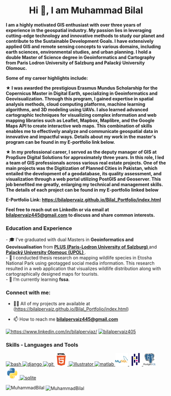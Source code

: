 
<h1 align="center">Hi 👋, I am Muhammad Bilal </h1>
<h4 align="left">I am a highly motivated GIS enthusiast with over three years of experience in the geospatial industry. My passion lies in leveraging cutting-edge technology and innovative methods to study our planet and contribute to the Sustainable Development Goals. I have extensively applied GIS and remote sensing concepts to various domains, including earth sciences, environmental studies, and urban planning. I hold a double Master of Science degree in Geoinformatics and Cartography from Paris Lodron University of Salzburg and Palacký University Olomouc.

Some of my career highlights include:

★ I was awarded the prestigious Erasmus Mundus Scholarship for the Copernicus Master in Digital Earth, specializing in Geoinformatics and Geovisualization. Through this program, I gained expertise in spatial analysis methods, cloud computing platforms, machine learning algorithms, and 3D modeling using UAVs. I also learned advanced cartographic techniques for visualizing complex information and web mapping libraries such as Leaflet, Mapbox, Maplibre, and the Google Maps API to create interactive web maps. This combination of skills enables me to effectively analyze and communicate geospatial data in innovative and impactful ways. Details about my work in the master's program can be found in my E-portfolio link below.

★ In my professional career, I served as the deputy manager of GIS at PropSure Digital Solutions for approximately three years. In this role, I led a team of GIS professionals across various real estate projects. One of the main projects was the Digitization of Planned Cities in Pakistan, which entailed the development of a geodatabase, its quality assessment, and visualization through a web portal utilizing PostGIS and Geoserver. This job benefited me greatly, enlarging my technical and management skills. The details of each project can be found in my E-portfolio linked below

E-Portfolio Link: https://bilalpervaiz.github.io/Bilal_Portfolio/index.html

Feel free to reach out on LinkedIn or via email at bilalpervaiz445@gmail.com to discuss and share common interests.</h4>

<div>
  <h3 align="left">Education and Experience</h3>
  <p align="left">
    - 🎓 I've graduated with dual Masters in <strong> Geoinformatics and Geovisualisation </strong> from  
    <a href="https://www.plus.ac.at/?lang=en" target="blank" rel="noreferrer">
      <strong> PLUS (Paris-Lodron University of Salzburg) </strong>
    </a>
    and
    <a href="https://www.upol.cz/en/" target="blank" rel="noreferrer">
      <strong>Palacký 
University Olomouc (UPOL) </strong>
    </a>.
    <br/>
    - 🔭 I conducted thesis research on mapping wildlife species in Etosha National 
Park using geotagged social media information. This research resulted in a web application that 
visualizes wildlife distribution along with cartographically designed maps for tourists</strong>.
    <br/>
    - 🌱 I’m currently learning <strong>fssa</strong>.
  </p>
</div>


<h3 align="left">Connect with me:</h3>
<p align="left">

- 👨‍💻 All of my projects are available at (https://bilalpervaiz.github.io/Bilal_Portfolio/index.html)

- 📫 How to reach me **bilalpervaiz445@gmail.com**

<a href="https://www.linkedin.com/in/bilalperviaz/" target="blank"><img align="center" src="https://raw.githubusercontent.com/rahuldkjain/github-profile-readme-generator/master/src/images/icons/Social/linked-in-alt.svg" alt="https://www.linkedin.com/in/bilalperviaz/" height="30" width="40" /></a>
<a href="https://instagram.com/bilalpervaiz405" target="blank"><img align="center" src="https://raw.githubusercontent.com/rahuldkjain/github-profile-readme-generator/master/src/images/icons/Social/instagram.svg" alt="bilalpervaiz405" height="30" width="40" /></a>
</p>

<div>
  <h3 align="left">Skills - Languages and Tools</h3>
  <p align="left">
    <a href="https://www.gnu.org/software/bash/" target="blank" rel="noreferrer">
      <img src="https://www.vectorlogo.zone/logos/gnu_bash/gnu_bash-icon.svg" alt="bash" width="40" height="40"/>
    </a>
    <a href="https://www.djangoproject.com/" target="blank" rel="noreferrer">
      <img src="https://cdn.worldvectorlogo.com/logos/django.svg" alt="django" width="40" height="40"/>
    </a>
    <a href="https://git-scm.com/" target="blank" rel="noreferrer">
      <img src="https://www.vectorlogo.zone/logos/git-scm/git-scm-icon.svg" alt="git" width="40" height="40"/>
    </a>
    <a href="https://www.w3.org/html/" target="blank" rel="noreferrer">
      <img src="https://raw.githubusercontent.com/devicons/devicon/master/icons/html5/html5-original-wordmark.svg" alt="html5" width="40" height="40"/>
    </a>
    <a href="https://www.adobe.com/in/products/illustrator.html" target="blank" rel="noreferrer">
      <img src="https://www.vectorlogo.zone/logos/adobe_illustrator/adobe_illustrator-icon.svg" alt="illustrator" width="40" height="40"/>
    </a>
    <a href="https://www.mathworks.com/" target="blank" rel="noreferrer">
      <img src="https://upload.wikimedia.org/wikipedia/commons/2/21/Matlab_Logo.png" alt="matlab" width="40" height="40"/>
    </a>
    <a href="https://www.mysql.com/" target="blank" rel="noreferrer">
      <img src="https://raw.githubusercontent.com/devicons/devicon/master/icons/mysql/mysql-original-wordmark.svg" alt="mysql" width="40" height="40"/>
    </a>
    <a href="https://pandas.pydata.org/" target="blank" rel="noreferrer">
      <img src="https://raw.githubusercontent.com/devicons/devicon/2ae2a900d2f041da66e950e4d48052658d850630/icons/pandas/pandas-original.svg" alt="pandas" width="40" height="40"/>
    </a>
    <a href="https://www.postgresql.org" target="blank" rel="noreferrer">
      <img src="https://raw.githubusercontent.com/devicons/devicon/master/icons/postgresql/postgresql-original-wordmark.svg" alt="postgresql" width="40" height="40"/>
    </a>
    <a href="https://www.python.org" target="blank" rel="noreferrer">
      <img src="https://raw.githubusercontent.com/devicons/devicon/master/icons/python/python-original.svg" alt="python" width="40" height="40"/>
    </a>
    <a href="https://www.sqlite.org/" target="blank" rel="noreferrer">
      <img src="https://www.vectorlogo.zone/logos/sqlite/sqlite-icon.svg" alt="sqlite" width="40" height="40"/>
    </a>
  </p>
</div>


<p><img align="left" src="https://github-readme-stats.vercel.app/api/top-langs?username=MuhammadBilal&show_icons=true&locale=en&layout=compact" alt="MuhammadBilal" /></p>

<p>&nbsp;<img align="center" src="https://github-readme-stats.vercel.app/api?username=MuhammadBilal&show_icons=true&locale=en" alt="MuhammadBilal" /></p>
